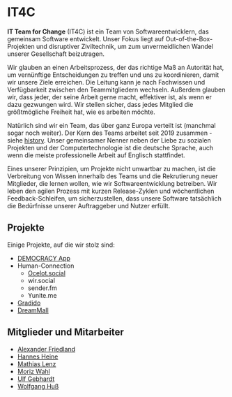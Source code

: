 # IT4C

**IT Team for Change** (IT4C) ist ein Team von Softwareentwicklern, das gemeinsam Software entwickelt. Unser Fokus liegt auf Out-of-the-Box-Projekten und disruptiver Ziviltechnik, um zum unvermeidlichen Wandel unserer Gesellschaft beizutragen.

Wir glauben an einen Arbeitsprozess, der das richtige Maß an Autorität hat, um vernünftige Entscheidungen zu treffen und uns zu koordinieren, damit wir unsere Ziele erreichen. Die Leitung kann je nach Fachwissen und Verfügbarkeit zwischen den Teammitgliedern wechseln. Außerdem glauben wir, dass jeder, der seine Arbeit gerne macht, effektiver ist, als wenn er dazu gezwungen wird. Wir stellen sicher, dass jedes Mitglied die größtmögliche Freiheit hat, wie es arbeiten möchte.

Natürlich sind wir ein Team, das über ganz Europa verteilt ist (manchmal sogar noch weiter). Der Kern des Teams arbeitet seit 2019 zusammen - siehe [history](./history.md). Unser gemeinsamer Nenner neben der Liebe zu sozialen Projekten und der Computertechnologie ist die deutsche Sprache, auch wenn die meiste professionelle Arbeit auf Englisch stattfindet.

Eines unserer Prinzipien, um Projekte nicht unwartbar zu machen, ist die Verbreitung von Wissen innerhalb des Teams und die Rekrutierung neuer Mitglieder, die lernen wollen, wie wir Softwareentwicklung betreiben. Wir leben den agilen Prozess mit kurzen Release-Zyklen und wöchentlichen Feedback-Schleifen, um sicherzustellen, dass unsere Software tatsächlich die Bedürfnisse unserer Auftraggeber und Nutzer erfüllt.

## Projekte

Einige Projekte, auf die wir stolz sind:

- [DEMOCRACY App](./projects/democracy.app.md)
- Human-Connection <!-- [Human-Connection](./projects/human-connection.md)-->
  - [Ocelot.social](./projects/ocelot.social.md)
  - wir.social <!-- [wir.social](./projects/wir.social.md) -->
  - sender.fm <!-- [sender.fm](./projects/sender.fm.md) -->
  - Yunite.me <!--[Yunite.me](./projects/yunite.me.md) -->
- [Gradido](./projects/gradido.md)
- [DreamMall](./projects/dreammall.md)

## Mitglieder und Mitarbeiter

- [Alexander Friedland](./people/alexander-friedland.md)
- [Hannes Heine](./people/hannes-heine.md)
- [Mathias Lenz](./people/mathias-lenz.md)
- [Moriz Wahl](./people/moriz-wahl.md)
- [Ulf Gebhardt](./people/ulf-gebhardt.md)
- [Wolfgang Huß](./people/wolfgang-huss.md)

<!-- ## Organisationen -->
<!-- textlint-disable period-in-list-item -->
<!-- - busFaktor() e.V. -->
<!-- textlint-enable period-in-list-item -->
